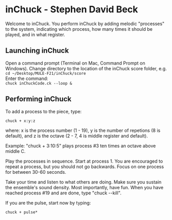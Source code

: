 # inChuck - Stephen David Beck

Welcome to inChuck. You perform inChuck by adding melodic "processes"
to the system, indicating which process, how many times it should be played,
and in what register.

## Launching inChuck
Open a command prompt (Terminal on Mac, Command Prompt on Windows). Change directory to the location of the inChuck score folder, e.g.  
```cd ~/Desktop/MULE-F21/inChuck/score```  
Enter the command:  
```chuck inChuckCode.ck --loop &```

## Performing inChuck

To add a process to the piece, type:  
   
```chuck + x:y:z```  
   
where:
 x is the process number (1 - 19),
 y is the number of repetions (8 is default), and
 z is the octave (2 - 7, 4 is middle register and default).
   
Example: "chuck + 3:10:5" plays process #3 ten times an octave above middle C.
   
Play the processes in sequence. Start at process 1. You are encouraged to 
repeat a process, but you should not go backwards. Focus on one process for
between 30-60 seconds.
   
Take your time and listen to what others are doing. Make sure you sustain the
ensemble's sound density. Most importantly, have fun.
When you have reached process #19 and are done, type "chuck --kill".
   
If you are the pulse, start now by typing:  
   
```chuck + pulse*```